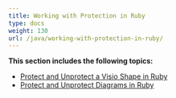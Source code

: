```yaml
---
title: Working with Protection in Ruby
type: docs
weight: 130
url: /java/working-with-protection-in-ruby/
---
```


**This section includes the following topics:**

- [Protect and Unprotect a Visio Shape in Ruby](/diagram/java/protect-and-unprotect-a-visio-shape-in-ruby/)
- [Protect and Unprotect Diagrams in Ruby](/diagram/java/protect-and-unprotect-diagrams-in-ruby/)
